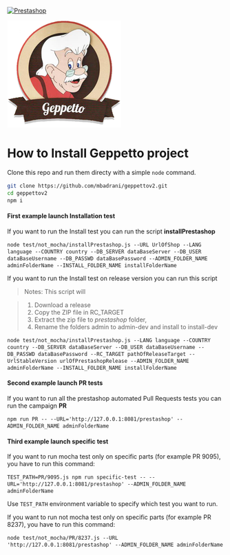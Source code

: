 [![Prestashop](https://i.imgur.com/qDqeQ1E.png)](https://www.prestashop.com)

![Geppetto](./media/logo.png)

# How to Install Geppetto project
Clone this repo and run them directy with a simple `node` command.

```bash
git clone https://github.com/mbadrani/geppettov2.git
cd geppettov2
npm i
```
#### First example launch Installation test
If you want to run the Install test you can run the script **installPrestashop**
```
node test/not_mocha/installPrestashop.js --URL UrlOfShop --LANG language --COUNTRY country --DB_SERVER dataBaseServer --DB_USER dataBaseUsername --DB_PASSWD dataBasePassword --ADMIN_FOLDER_NAME adminFolderName --INSTALL_FOLDER_NAME installFolderName
```
If you want to run the Install test on release version you can run this script

>Notes: This script will

> 1) Download a release
> 2) Copy the ZIP file in RC_TARGET
> 3) Extract the zip file to *prestashop* folder,
> 3) Rename the folders admin to admin-dev and install to install-dev
```
node test/not_mocha/installPrestashop.js --LANG language --COUNTRY country --DB_SERVER dataBaseServer --DB_USER dataBaseUsername --DB_PASSWD dataBasePassword --RC_TARGET pathOfReleaseTarget --UrlStableVersion urlOfPrestashopRelease --ADMIN_FOLDER_NAME adminFolderName --INSTALL_FOLDER_NAME installFolderName
```

#### Second example launch PR tests

If you want to run all the prestashop automated Pull Requests tests you can run the campaign **PR**

```
npm run PR -- --URL='http://127.0.0.1:8081/prestashop' --ADMIN_FOLDER_NAME adminFolderName
```

#### Third example launch specific test

If you want to run mocha test only on specific parts (for example PR 9095), you have to run this command:

```
TEST_PATH=PR/9095.js npm run specific-test -- --URL='http://127.0.0.1:8081/prestashop' --ADMIN_FOLDER_NAME adminFolderName
```

Use `TEST_PATH` environment variable to specify which test you want to run.

If you want to run not mocha test only on specific parts (for example PR 8237), you have to run this command:

```
node test/not_mocha/PR/8237.js --URL 'http://127.0.0.1:8081/prestashop' --ADMIN_FOLDER_NAME adminFolderName
```
